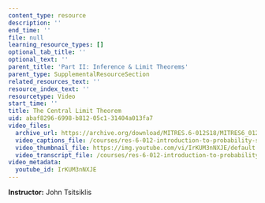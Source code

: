 ```yaml
---
content_type: resource
description: ''
end_time: ''
file: null
learning_resource_types: []
optional_tab_title: ''
optional_text: ''
parent_title: 'Part II: Inference & Limit Theorems'
parent_type: SupplementalResourceSection
related_resources_text: ''
resource_index_text: ''
resourcetype: Video
start_time: ''
title: The Central Limit Theorem
uid: abaf8296-6998-b812-05c1-31404a013fa7
video_files:
  archive_url: https://archive.org/download/MITRES.6-012S18/MITRES6_012S18_L19-02_300k.mp4
  video_captions_file: /courses/res-6-012-introduction-to-probability-spring-2018/fb33fd2531d25123905718853a906a52_IrKUM3nNXJE.vtt
  video_thumbnail_file: https://img.youtube.com/vi/IrKUM3nNXJE/default.jpg
  video_transcript_file: /courses/res-6-012-introduction-to-probability-spring-2018/7f4bafaeaf3fc2b5e4f88afb273f7d3d_IrKUM3nNXJE.pdf
video_metadata:
  youtube_id: IrKUM3nNXJE
---
```


**Instructor:** John Tsitsiklis
